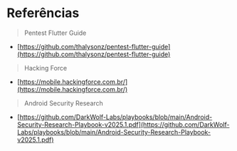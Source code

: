 # Referências

> Pentest Flutter Guide

* [https://github.com/thalysonz/pentest-flutter-guide](https://github.com/thalysonz/pentest-flutter-guide)



> Hacking Force

* [https://mobile.hackingforce.com.br/](https://mobile.hackingforce.com.br/)



> Android Security Research

* [https://github.com/DarkWolf-Labs/playbooks/blob/main/Android-Security-Research-Playbook-v2025.1.pdf](https://github.com/DarkWolf-Labs/playbooks/blob/main/Android-Security-Research-Playbook-v2025.1.pdf)



